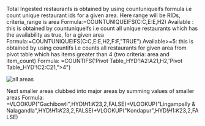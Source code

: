 Total Ingested restaurants is obtained by using countuniqueifs formula i.e count unique restaurant ids for a given area. Here range will be RIDs, criteria_range is area
Formula:=COUNTUNIQUEIFS(C:C,E:E,H2)
Available : this is obtained by countuniqueifs i.e count all unique restaurants which has the availability as true, for a given area
Formula:=COUNTUNIQUEIFS(C:C,E:E,H2,F:F,"TRUE")
Available>=5: this is obtained by using countifs i.e counts all restaurants for given area from pivot table which has items greater than 4 (two criteria: area and item_count)
Formula: =COUNTIFS('Pivot Table_HYD'!A2:A21,H2,'Pivot Table_HYD'!C2:C21,">4")

![all areas](https://user-images.githubusercontent.com/53168269/132200506-1facdbf8-7b16-4441-9d27-7d0e97152173.JPG)

Next smaller areas clubbed into major areas by summing values of smaller areas
Formula: =VLOOKUP("Gachibowli",HYD!$H$1:$K$23,2,FALSE)+VLOOKUP("Lingampally & Nalagandla",HYD!$H$1:$K$23,2,FALSE)+VLOOKUP("Kondapur",HYD!$H$1:$K$23,2,FALSE)


